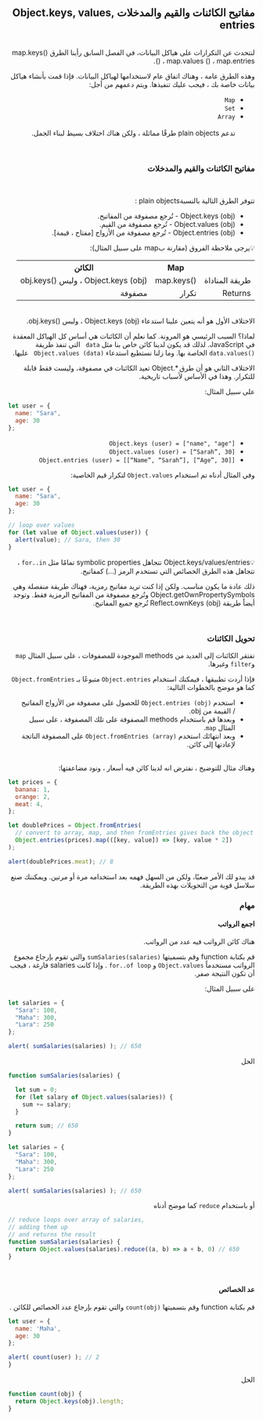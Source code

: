 <div dir="rtl" align="right">


## مفاتيح الكائنات والقيم والمدخلات Object.keys, values, entries ##
<br>
لنتحدث عن التكرارات على هياكل البيانات، في الفصل السابق رأينا الطرق ()map.keys () ، map.values () ، map.entries.

وهذه الطرق عامة ، وهناك اتفاق عام لاستخدامها لهياكل البيانات. فإذا قمت بأنشاء هياكل بيانات خاصة بك ، فيجب عليك تنفيذها.
ويتم دعمهم من أجل:
* `Map` <br>
* `Set` <br>
* `Array` <br>
<br> تدعم plain objects طرقًا مماثلة ، ولكن هناك اختلاف بسيط  لبناء الجمل.<br>
<br>

 ### مفاتيح الكائنات والقيم والمدخلات ### 

<br>

تتوفر الطرق التالية بالنسبةplain objects :

* (Object.keys (obj - تُرجع مصفوفة من المفاتيح.<br>
* (Object.values (obj - تُرجع مصفوفة من القيم.<br>
* (Object.entries (obj - تُرجع مصفوفة من الأزواج [مفتاح ، قيمة].<br>






💡يرجى ملاحظة الفروق (مقارنة بmap على سبيل المثال):


<table style="width:100%">
     <tr>
    <th>      </th>
    <th>Map  </th>
    <th>الكائن  </th>
  </tr>
  <tr>
    <td>طريقة المناداة</td>
    <td> ()map.keys </td>
    <td> (Object.keys (obj ، وليس ()obj.keys</td>
  </tr>
   <tr>
    <td>Returns</td>
    <td>تكرار</td>
    <td>مصفوفة</td>
  </tr>
  
</table>

<br>
الاختلاف الأول هو أنه يتعين علينا استدعاء (Object.keys (obj ، وليس ()obj.keys.

لماذا؟ السبب الرئيسي هو المرونة. كما نعلم أن الكائنات هي أساس كل الهياكل المعقدة في JavaScript. لذلك قد يكون لدينا كائن خاص بنا مثل `data `  التي تنفذ طريقة `()data.values` الخاصة بها. وما زلنا نستطيع استدعاء `(Object.values (data `  عليها.

الاختلاف الثاني هو أن طرق *.Object تعيد الكائنات في مصفوفة، وليست فقط قابلة للتكرار. وهذا في الأساس لأسباب تاريخية.

على سبيل المثال:

<div dir="ltr" align="left">

```js
let user = {
  name: "Sara",
  age: 30
};
```
</div>

* `["Object.keys (user) = ["name", "age` <br>
* `[Object.values (user) = [“Sarah”, 30 `
* `[[Object.entries (user) = [[“Name”, “Sarah”], [“Age”, 30` <br>

وفي المثال أدناه تم استخدام `Object.values` لتكرار قيم الخاصية:

<div dir="ltr" align="left">

```js
let user = {
  name: "Sara",
  age: 30
};

// loop over values
for (let value of Object.values(user)) {
  alert(value); // Sara, then 30
}
```
</div>

💡Object.keys/values/entries تتجاهل symbolic properties
تمامًا مثل `for..in` ، تتجاهل هذه الطرق الخصائص التي تستخدم الرمز (...) كمفاتيح.

ذلك عادة ما يكون مناسب. ولكن إذا كنت تريد مفاتيح رمزية، فهناك طريقة منفصلة وهي Object.getOwnPropertySymbols وتُرجع مصفوفة من المفاتيح الرمزية فقط. وتوجد أيضاً طريقة (Reflect.ownKeys (obj تُرجع جميع المفاتيح.

<br>

### تحويل الكائنات ###

تفتقر الكائنات إلى العديد من methods الموجودة للمصفوفات ، على سبيل المثال `map` و`filter` وغيرها.

فإذا أردت تطبيقها ، فيمكنك استخدام `Object.entries` متبوعًا بـ `Object.fromEntries` كما هو موضح بالخطوات التالية:

* استخدم `(Object.entries (obj` للحصول على مصفوفة من الأزواج المفاتيح / القيمة من obj.
* وبعدها قم باستخدام methods المصفوفة على تلك المصفوفة ، على سبيل المثال `map`.
* وبعد انتهائك استخدم `(Object.fromEntries (array` على المصفوفة الناتجة لإعادتها إلى كائن.
<br>
وهناك مثال للتوضيح ، نفترض انه لدينا كائن فيه أسعار ، ونود مضاعفتها:
<div dir="ltr" align="left">

```js
let prices = {
  banana: 1,
  orange: 2,
  meat: 4,
};

let doublePrices = Object.fromEntries(
  // convert to array, map, and then fromEntries gives back the object
  Object.entries(prices).map(([key, value]) => [key, value * 2])
);

alert(doublePrices.meat); // 8
```
</div>


قد يبدو لك الأمر صعبًا، ولكن من السهل فهمه بعد استخدامه مرة أو مرتين. ويمكننك صنع سلاسل قوية من التحويلات بهذه الطريقة.


### مهام ###

#### اجمع الرواتب  ####
هناك كائن الرواتب فيه عدد من الرواتب.

قم بكتابة function وقم بتسميتها `(sumSalaries(salaries` والتي تقوم بإرجاع مجموع الرواتب مستخدماً `Object.values` و `for..of loop`  .
وإذا كانت salaries  فارغة ،  فيجب أن تكون النتيجة صفر.

على سبيل المثال:

<div dir="ltr" align="left">

```js
let salaries = {
  "Sara": 100,
  "Maha": 300,
  "Lara": 250
};

alert( sumSalaries(salaries) ); // 650
```
</div>

الحل 

<div dir="ltr" align="left">

```js
function sumSalaries(salaries) {

  let sum = 0;
  for (let salary of Object.values(salaries)) {
    sum += salary;
  }

  return sum; // 650
}

let salaries = {
  "Sara": 100,
  "Maha": 300,
  "Lara": 250
};

alert( sumSalaries(salaries) ); // 650
```
</div>

أو باستخدام `reduce` كما موضح أدناه

<div dir="ltr" align="left">

```js
// reduce loops over array of salaries,
// adding them up
// and returns the result
function sumSalaries(salaries) {
  return Object.values(salaries).reduce((a, b) => a + b, 0) // 650
}
```
</div>
<br>

#### عد الخصائص ####

قم بكتابة function وقم بتسميتها ` (count(obj `  والتي تقوم بإرجاع عدد الخصائص للكائن  .


<div dir="ltr" align="left">

```js
let user = {
  name: 'Maha',
  age: 30
};

alert( count(user) ); // 2
}
```
</div>



الحل 

<div dir="ltr" align="left">

```js
function count(obj) {
  return Object.keys(obj).length;
}
```
</div>
</div>
